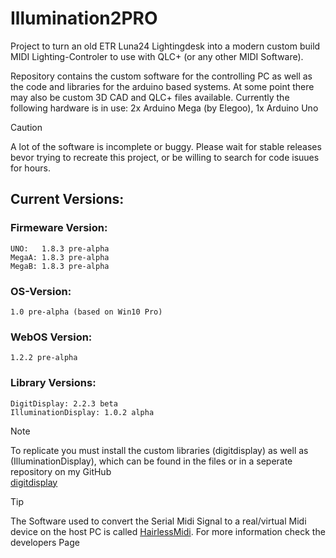 # Illumination2PRO

Project to turn an old ETR Luna24 Lightingdesk into a modern custom build MIDI Lighting-Controler to use with QLC+ (or any other MIDI Software).

Repository contains the custom software for the controlling PC as well as the code and libraries for the arduino based systems.
At some point there may also be custom 3D CAD and QLC+ files available.
Currently the following hardware is in use: 2x Arduino Mega (by Elegoo), 1x Arduino Uno

>[!CAUTION]
> A lot of the software is incomplete or buggy. Please wait for stable releases bevor trying to recreate this project, or be willing to search for code isuues for hours.

## Current Versions:

  ### Firmeware Version:
  
    UNO:   1.8.3 pre-alpha
    MegaA: 1.8.3 pre-alpha
    MegaB: 1.8.3 pre-alpha

  ### OS-Version:
  
    1.0 pre-alpha (based on Win10 Pro)

  ### WebOS Version:
  
    1.2.2 pre-alpha

  ### Library Versions:

    DigitDisplay: 2.2.3 beta
    IlluminationDisplay: 1.0.2 alpha

> [!NOTE]
> To replicate you must install the custom libraries (digitdisplay) as well as (IlluminationDisplay), which can be found in the files or in a seperate repository on my GitHub </br>
>[digitdisplay](https://github.com/ClarkLiam/digitdisplay)

>[!TIP]
> The Software used to convert the Serial Midi Signal to a real/virtual Midi device on the host PC is called [HairlessMidi](https://projectgus.github.io/hairless-midiserial/). For more information check the developers Page

